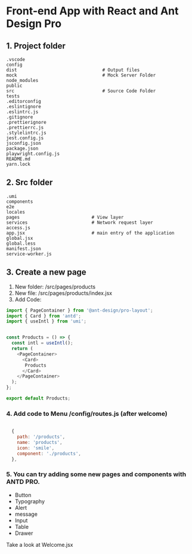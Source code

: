# Front-end App with React and Ant Design Pro

## 1. Project folder

    .vscode
    config
    dist                                # Output files
    mock                                # Mock Server Folder
    node_modules
    public
    src                                 # Source Code Folder
    tests
    .editorconfig
    .eslintignore
    .eslintrc.js
    .gitignore
    .prettierignore
    .prettierrc.js
    .stylelintrc.js
    jest.config.js
    jsconfig.json
    package.json
    playwright.config.js
    README.md
    yarn.lock

## 2. Src folder

    .umi
    components
    e2e
    locales
    pages                           # View layer
    services                        # Network request layer
    access.js
    app.jsx                         # main entry of the application
    global.jsx
    global.less
    manifest.json
    service-worker.js


## 3. Create a new page

1. New folder: /src/pages/products
2. New file: /src/pages/products/index.jsx
3. Add Code:

```javascript
import { PageContainer } from '@ant-design/pro-layout';
import { Card } from 'antd';
import { useIntl } from 'umi';


const Products = () => {
  const intl = useIntl();
  return (
    <PageContainer>
      <Card>
       Products
      </Card>
    </PageContainer>
  );
};

export default Products;

```

### 4. Add code to Menu /config/routes.js (after welcome)

```javascript

  {
    path: '/products',
    name: 'products',
    icon: 'smile',
    component: './products',
  },

```


### 5. You can try adding some new pages and components with ANTD PRO.

- Button
- Typography
- Alert
- message
- Input
- Table
- Drawer

Take a look at Welcome.jsx
